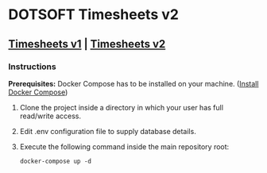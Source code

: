 # DOTSOFT Timesheets v2

[Timesheets v1](http://version.ds.dotsoft.gr:8080/timesheet/) | [Timesheets v2](http://timesheets.staging.dotsoft.gr)
---

### **Instructions**

**Prerequisites:** Docker Compose has to be installed on your machine. ([Install Docker Compose](https://docs.docker.com/compose/install/))

1. Clone the project inside a directory in which your user has full read/write access.
2. Edit .env configuration file to supply database details.
3. Execute the following command inside the main repository root:

    `docker-compose up -d`
